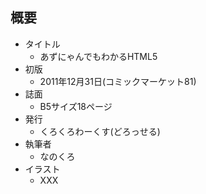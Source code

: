 ## 概要
- タイトル
  - あずにゃんでもわかるHTML5
- 初版
  - 2011年12月31日(コミックマーケット81)
- 誌面
  - B5サイズ18ページ
- 発行
  - くろくろわーくす(どろっせる)
- 執筆者
  - なのくろ
- イラスト
  - XXX
